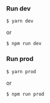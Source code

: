 ### Run dev
```shell script
$ yarn dev
```
or
```shell script
$ npm run dev
```

### Run prod
```shell script
$ yarn prod
```
or
```shell script
$ npm run prod
```
